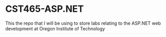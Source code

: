 # CST465-ASP.NET
This the repo that I will be using to store labs relating to the ASP.NET web development at Oregon Institute of Technology
